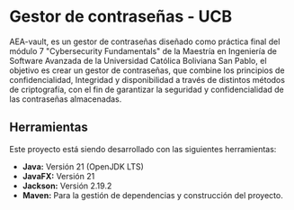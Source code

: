 # Gestor de contraseñas - UCB

AEA-vault, es un gestor de contraseñas diseñado como práctica final del módulo 7 "Cybersecurity Fundamentals" de la Maestría en Ingeniería de Software Avanzada de la Universidad Católica Boliviana San Pablo, el objetivo es crear un gestor de contraseñas, que combine los principios de confidencialidad, Integridad y disponibilidad a través de distintos métodos de criptografía, con el fin de garantizar la seguridad y confidencialidad de las contraseñas almacenadas.

## Herramientas

Este proyecto está siendo desarrollado con las siguientes herramientas:

*   **Java:** Versión 21 (OpenJDK LTS)
*   **JavaFX:** Versión 21
*   **Jackson:** Versión 2.19.2
*   **Maven:** Para la gestión de dependencias y construcción del proyecto.
